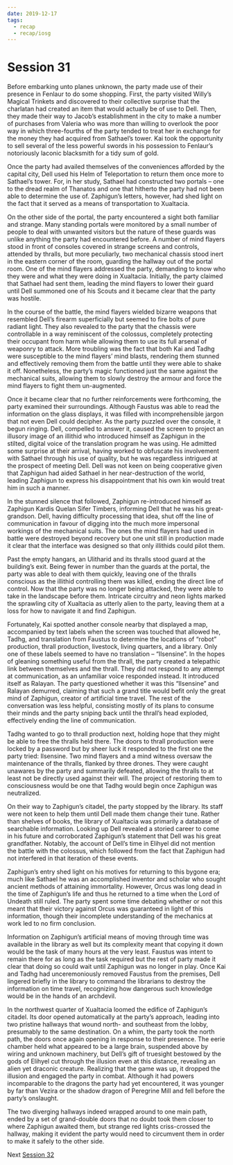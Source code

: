 ```yaml
---
date: 2019-12-17
tags:
  - recap
  - recap/iosg
---
```

# Session 31

Before embarking unto planes unknown, the party made use of their presence in Fenlaur to do some shopping. First, the party visited Willy’s Magical Trinkets and discovered to their collective surprise that the charlatan had created an item that would actually be of use to Dell. Then, they made their way to Jacob’s establishment in the city to make a number of purchases from Valeria who was more than willing to overlook the poor way in which three-fourths of the party tended to treat her in exchange for the money they had acquired from Sathael’s tower. Kai took the opportunity to sell several of the less powerful swords in his possession to Fenlaur’s notoriously laconic blacksmith for a tidy sum of gold.

Once the party had availed themselves of the conveniences afforded by the capital city, Dell used his Helm of Teleportation to return them once more to Sathael’s tower. For, in her study, Sathael had constructed two portals – one to the dread realm of Thanatos and one that hitherto the party had not been able to determine the use of. Zaphigun’s letters, however, had shed light on the fact that it served as a means of transportation to Xualtacia.

On the other side of the portal, the party encountered a sight both familiar and strange. Many standing portals were monitored by a small number of people to deal with unwanted visitors but the nature of these guards was unlike anything the party had encountered before. A number of mind flayers stood in front of consoles covered in strange screens and controls, attended by thralls, but more peculiarly, two mechanical chassis stood inert in the eastern corner of the room, guarding the hallway out of the portal room. One of the mind flayers addressed the party, demanding to know who they were and what they were doing in Xualtacia. Initially, the party claimed that Sathael had sent them, leading the mind flayers to lower their guard until Dell summoned one of his Scouts and it became clear that the party was hostile.

In the course of the battle, the mind flayers wielded bizarre weapons that resembled Dell’s firearm superficially but seemed to fire bolts of pure radiant light. They also revealed to the party that the chassis were controllable in a way reminiscent of the colossus, completely protecting their occupant from harm while allowing them to use its full arsenal of weaponry to attack. More troubling was the fact that both Kai and Tadhg were susceptible to the mind flayers’ mind blasts, rendering them stunned and effectively removing them from the battle until they were able to shake it off. Nonetheless, the party’s magic functioned just the same against the mechanical suits, allowing them to slowly destroy the armour and force the mind flayers to fight them un-augmented.

Once it became clear that no further reinforcements were forthcoming, the party examined their surroundings. Although Faustus was able to read the information on the glass displays, it was filled with incomprehensible jargon that not even Dell could decipher. As the party puzzled over the console, it begun ringing. Dell, compelled to answer it, caused the screen to project an illusory image of an illithid who introduced himself as Zaphigun in the stilted, digital voice of the translation program he was using. He admitted some surprise at their arrival, having worked to obfuscate his involvement with Sathael through his use of quality, but he was regardless intrigued at the prospect of meeting Dell. Dell was not keen on being cooperative given that Zaphigun had aided Sathael in her near-destruction of the world, leading Zaphigun to express his disappointment that his own kin would treat him in such a manner.

In the stunned silence that followed, Zaphigun re-introduced himself as Zaphigun Kardis Quelan Sifer Timbers, informing Dell that he was his great-grandson. Dell, having difficulty processing that idea, shut off the line of communication in favour of digging into the much more impersonal workings of the mechanical suits. The ones the mind flayers had used in battle were destroyed beyond recovery but one unit still in production made it clear that the interface was designed so that only illithids could pilot them.

Past the empty hangars, an Ulitharid and its thralls stood guard at the building’s exit. Being fewer in number than the guards at the portal, the party was able to deal with them quickly, leaving one of the thralls conscious as the illithid controlling them was killed, ending the direct line of control. Now that the party was no longer being attacked, they were able to take in the landscape before them. Intricate circuitry and neon lights marked the sprawling city of Xualtacia as utterly alien to the party, leaving them at a loss for how to navigate it and find Zaphigun.

Fortunately, Kai spotted another console nearby that displayed a map, accompanied by text labels when the screen was touched that allowed he, Tadhg, and translation from Faustus to determine the locations of “robot” production, thrall production, livestock, living quarters, and a library. Only one of these labels seemed to have no translation – “Ilsensine”. In the hopes of gleaning something useful from the thrall, the party created a telepathic link between themselves and the thrall. They did not respond to any attempt at communication, as an unfamiliar voice responded instead. It introduced itself as Ralayan. The party questioned whether it was this “Ilsensine” and Ralayan demurred, claiming that such a grand title would befit only the great mind of Zaphigun, creator of artificial time travel. The rest of the conversation was less helpful, consisting mostly of its plans to consume their minds and the party sniping back until the thrall’s head exploded, effectively ending the line of communication.

Tadhg wanted to go to thrall production next, holding hope that they might be able to free the thralls held there. The doors to thrall production were locked by a password but by sheer luck it responded to the first one the party tried: Ilsensine. Two mind flayers and a mind witness oversaw the maintenance of the thralls, flanked by three drones. They were caught unawares by the party and summarily defeated, allowing the thralls to at least not be directly used against their will. The project of restoring them to consciousness would be one that Tadhg would begin once Zaphigun was neutralized.

On their way to Zaphigun’s citadel, the party stopped by the library. Its staff were not keen to help them until Dell made them change their tune. Rather than shelves of books, the library of Xualtacia was primarily a database of searchable information. Looking up Dell revealed a storied career to come in his future and corroborated Zaphigun’s statement that Dell was his great grandfather. Notably, the account of Dell’s time in Elihyel did not mention the battle with the colossus, which followed from the fact that Zaphigun had not interfered in that iteration of these events.

Zaphigun’s entry shed light on his motives for returning to this bygone era; much like Sathael he was an accomplished inventor and scholar who sought ancient methods of attaining immortality. However, Orcus was long dead in the time of Zaphigun’s life and thus he returned to a time when the Lord of Undeath still ruled. The party spent some time debating whether or not this meant that their victory against Orcus was guaranteed in light of this information, though their incomplete understanding of the mechanics at work led to no firm conclusion.

Information on Zaphigun’s artificial means of moving through time was available in the library as well but its complexity meant that copying it down would be the task of many hours at the very least. Faustus was intent to remain there for as long as the task required but the rest of party made it clear that doing so could wait until Zaphigun was no longer in play. Once Kai and Tadhg had unceremoniously removed Faustus from the premises, Dell lingered briefly in the library to command the librarians to destroy the information on time travel, recognizing how dangerous such knowledge would be in the hands of an archdevil.

In the northwest quarter of Xualtacia loomed the edifice of Zaphigun’s citadel. Its door opened automatically at the party’s approach, leading into two pristine hallways that wound north- and southeast from the lobby, presumably to the same destination. On a whim, the party took the north path, the doors once again opening in response to their presence. The eerie chamber held what appeared to be a large brain, suspended above by wiring and unknown machinery, but Dell’s gift of truesight bestowed by the gods of Elihyel cut through the illusion even at this distance, revealing an alien yet draconic creature. Realizing that the game was up, it dropped the illusion and engaged the party in combat. Although it had powers incomparable to the dragons the party had yet encountered, it was younger by far than Vezira or the shadow dragon of Peregrine Mill and fell before the party’s onslaught.

The two diverging hallways indeed wrapped around to one main path, ended by a set of grand-double doors that no doubt took them closer to where Zaphigun awaited them, but strange red lights criss-crossed the hallway, making it evident the party would need to circumvent them in order to make it safely to the other side.

Next
[Session 32](Recaps/Isle%20of%20Sleepless%20Graves/Session%2032.md)